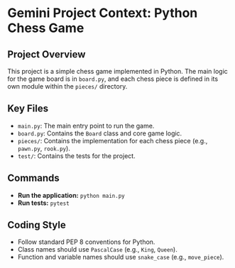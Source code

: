 # Gemini Project Context: Python Chess Game

## Project Overview

This project is a simple chess game implemented in Python. The main logic for the game board is in `board.py`, and each chess piece is defined in its own module within the `pieces/` directory.

## Key Files

-   `main.py`: The main entry point to run the game.
-   `board.py`: Contains the `Board` class and core game logic.
-   `pieces/`: Contains the implementation for each chess piece (e.g., `pawn.py`, `rook.py`).
-   `test/`: Contains the tests for the project.

## Commands

-   **Run the application:** `python main.py`
-   **Run tests:** `pytest`

## Coding Style

-   Follow standard PEP 8 conventions for Python.
-   Class names should use `PascalCase` (e.g., `King`, `Queen`).
-   Function and variable names should use `snake_case` (e.g., `move_piece`).
